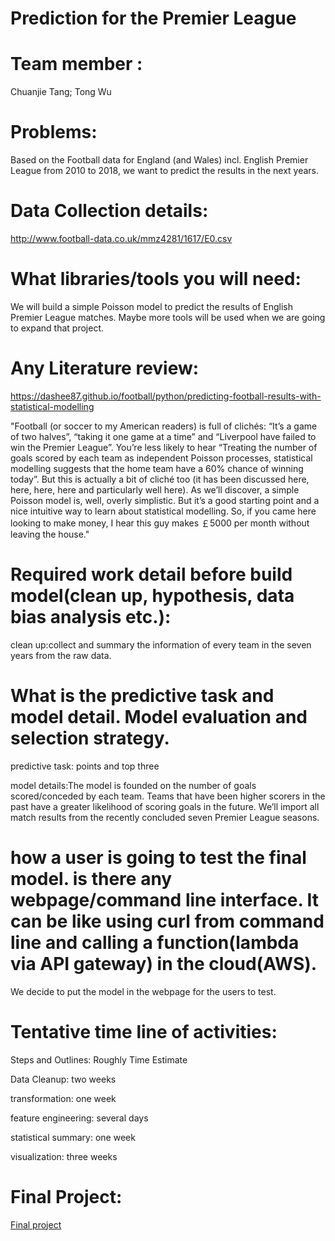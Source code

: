 ﻿# Prediction for the Premier League

# Team member : 
Chuanjie Tang; Tong Wu

# Problems:
Based on the Football data for England (and Wales) incl. English Premier League from 2010 to 2018, we want to predict the results in the next years.

# Data Collection details:
http://www.football-data.co.uk/mmz4281/1617/E0.csv

# What libraries/tools you will need:
We will build a simple Poisson model to predict the results of English Premier League matches. 
Maybe more tools will be used when we are going to expand that project.

# Any Literature review:
https://dashee87.github.io/football/python/predicting-football-results-with-statistical-modelling

"Football (or soccer to my American readers) is full of clichés: “It’s a game of two halves”, “taking it one game at a time” and “Liverpool have failed to win the Premier League”. You’re less likely to hear “Treating the number of goals scored by each team as independent Poisson processes, statistical modelling suggests that the home team have a 60% chance of winning today”. But this is actually a bit of cliché too (it has been discussed here, here, here, here and particularly well here). As we’ll discover, a simple Poisson model is, well, overly simplistic. But it’s a good starting point and a nice intuitive way to learn about statistical modelling. So, if you came here looking to make money, I hear this guy makes ￡5000 per month without leaving the house."


# Required work detail before build model(clean up, hypothesis, data bias analysis etc.):
clean up:collect and summary the information of every team in the seven years from the raw data.

# What is the predictive task and model detail. Model evaluation and selection strategy.
predictive task: points and top three 

model details:The model is founded on the number of goals scored/conceded by each team. Teams that have been higher scorers in the past have a greater likelihood of scoring goals in the future. We’ll import all match results from the recently concluded seven Premier League seasons.

# how a user is going to test the final model. is there any webpage/command line interface. It can be like using curl from command line and calling a function(lambda via API gateway) in the cloud(AWS).
We decide to put the model in the webpage for the users to test.

# Tentative time line of activities:
Steps and Outlines: Roughly Time Estimate

Data Cleanup: two weeks 

transformation: one week

feature engineering: several days

statistical summary: one week

visualization: three weeks

# Final Project:
[Final project](https://mybinder.org/v2/gh/tcj1995/dst_project_2/master?filepath=football_analysis.ipynb)
